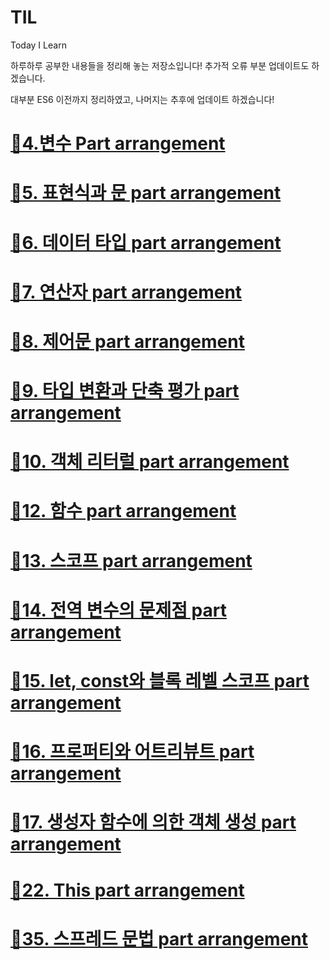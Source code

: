 # TIL

Today I Learn

하루하루 공부한 내용들을 정리해 놓는 저장소입니다!
추가적 오류 부분 업데이트도 하겠습니다.

대부분 ES6 이전까지 정리하였고, 나머지는 추후에 업데이트 하겠습니다!

# [🎈4.변수 Part arrangement](https://github.com/dunamisyoung/TIL/blob/master/ValinaJs/chapter04.md)

# [🎈5. 표현식과 문 part arrangement](https://github.com/dunamisyoung/TIL/blob/master/ValinaJs/chapter05.md)

# [🎈6. 데이터 타입 part arrangement](https://github.com/dunamisyoung/TIL/blob/master/ValinaJs/chapter06.md)

# [🎈7. 연산자 part arrangement](https://github.com/dunamisyoung/TIL/blob/master/ValinaJs/chapter07.md)

# [🎈8. 제어문 part arrangement](https://github.com/dunamisyoung/TIL/blob/master/ValinaJs/chapter08.md)

# [🎈9. 타입 변환과 단축 평가 part arrangement](https://github.com/dunamisyoung/TIL/blob/master/ValinaJs/chapter09.md)

# [🎈10. 객체 리터럴 part arrangement](https://github.com/dunamisyoung/TIL/blob/master/ValinaJs/chapter010.md)

# [🎈12. 함수 part arrangement](https://github.com/dunamisyoung/TIL/blob/master/ValinaJs/chapter12.md)

# [🎈13. 스코프 part arrangement](https://github.com/dunamisyoung/TIL/blob/master/ValinaJs/chapter13.md)

# [🎈14. 전역 변수의 문제점 part arrangement](https://github.com/dunamisyoung/TIL/blob/master/ValinaJs/chapter14.md)

# [🎈15. let, const와 블록 레벨 스코프 part arrangement](https://github.com/dunamisyoung/TIL/blob/master/ValinaJs/chapter15.md)

# [🎈16. 프로퍼티와 어트리뷰트 part arrangement](https://github.com/dunamisyoung/TIL/blob/master/ValinaJs/chapter16.md)

# [🎈17. 생성자 함수에 의한 객체 생성 part arrangement](https://github.com/dunamisyoung/TIL/blob/master/ValinaJs/chapter17.md)

# [🎈22. This part arrangement](https://github.com/dunamisyoung/TIL/blob/master/ValinaJs/chapter22.md)

# [🎈35. 스프레드 문법 part arrangement](https://github.com/dunamisyoung/TIL/blob/master/ValinaJs/chapter35.md)
